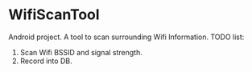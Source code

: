 # WifiScanTool
Android project. A tool to scan surrounding Wifi Information.
TODO list: 
1. Scan Wifi BSSID and signal strength.
2. Record into DB.
